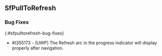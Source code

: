 ## SfPullToRefresh

### Bug Fixes
{:#sfpulltorefresh-bug-fixes}

* \#I355173 - [UWP] The Refresh arc in the progress indicator will display properly after navigation.
